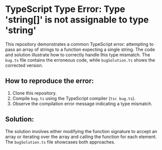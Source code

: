 # TypeScript Type Error: Type 'string[]' is not assignable to type 'string'

This repository demonstrates a common TypeScript error: attempting to pass an array of strings to a function expecting a single string.  The code and solution illustrate how to correctly handle this type mismatch.  The `bug.ts` file contains the erroneous code, while `bugSolution.ts` shows the corrected version.

## How to reproduce the error:

1. Clone this repository.
2. Compile `bug.ts` using the TypeScript compiler (`tsc bug.ts`).
3. Observe the compilation error message indicating a type mismatch.

## Solution:

The solution involves either modifying the function signature to accept an array or iterating over the array and calling the function for each element. The `bugSolution.ts` file showcases both approaches.